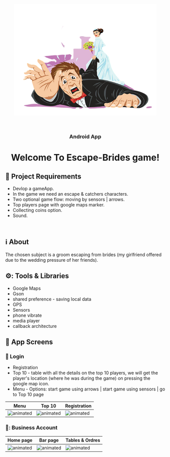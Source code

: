 <p align="center"><img src="app/src/main/res/drawable/ic_escape.png" height="350" width="450"></p>
<br/>
<h3 align="center">Android App</h3>
<h1 align="center">Welcome To Escape-Brides game!</h1>

## :door: Project Requirements 
 - Devlop a gameApp.
 - In the game we need an escape & catchers characters.
 - Two optional game flow: moving by sensors | arrows.
 - Top players page with google maps marker.
 - Collecting coins option.
 - Sound. 
<br/>

## :information_source: About 
The chosen subject is a groom escaping from brides (my girlfriend offered due to the wedding pressure of her friends).
<br/>

## ⚙️: Tools & Libraries
- Google Maps
- Gson 
- shared preference - saving local data 
- GPS
- Sensors 
- phone vibrate
- media player
- callback architecture

## :iphone: App Screens
### :calling: Login
- Registration
- Top 10 - table with all the details on the top 10 players, we will get the player's location (where he was during the game) on pressing the google map icon. 
- Menu - Options: start game using arrows | start game using sensors | go to Top 10 page 

| Menu | Top 10 | Registration |
|---|---|---|
|<img src="https://media.giphy.com/media/ZV9m2NHXmLPwwpWjfr/giphy.gif" alt="animated"/>|<img src="https://media.giphy.com/media/sCiVcfncxbjp2M3Gg4/giphy-downsized-large.gif" alt="animated"/>|<img src="https://media.giphy.com/media/B1V7GNzL3pUAavlHIu/giphy.gif" alt="animated"/>|

### 🍹: Business Account
|Home page|Bar page|Tables & Ordres|
|---|---|---|
|<img src="https://media.giphy.com/media/d3VtBEOGahdG0MRDMT/giphy.gif" alt="animated"/>|<img src="https://media.giphy.com/media/sCiVcfncxbjp2M3Gg4/giphy-downsized-large.gif" alt="animated"/>|<img src="https://media.giphy.com/media/mEC8JQBXxZIO5TpPWL/giphy.gif" alt="animated"/>|
